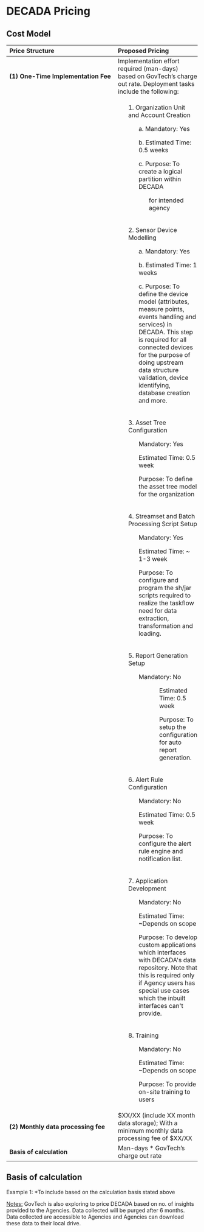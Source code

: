# DECADA Pricing

## Cost Model



| <div style="width:270px">Price Structure</div>         | Proposed Pricing                                                                  | 
| :-----------------------------------------    | :---------------------------------------------------------------------------------- |  
| **(1) One-Time Implementation Fee** | Implementation effort required (man-days) based on GovTech’s charge out rate. Deployment tasks include the following: 
|| <ul>1. Organization Unit and Account Creation</ul><ul><ul> a. Mandatory: Yes </ul></ul><ul><ul> b. Estimated Time: 0.5 weeks </ul></ul><ul><ul> c. Purpose: To create a logical partition within DECADA</ul><ul><ul>for intended agency</ul></ul>|
|                                     | <ul>2. Sensor Device Modelling</ul><ul><ul> a. Mandatory: Yes </ul></ul><ul><ul>b. Estimated Time: 1 weeks </ul></ul><ul><ul> c. Purpose: To define the device model (attributes, measure points, events handling and services) in DECADA. This step is required for all connected devices for the purpose of doing upstream data structure validation, device identifying, database creation and more.</ul></ul> | 
|                                     | <ul>3. Asset Tree Configuration</ul><ul><ul>Mandatory: Yes</ul></ul><ul><ul>Estimated Time: 0.5 week</ul></ul><ul><ul>Purpose: To define the asset tree model for the organization</ul></ul> |
|                                     | <ul>4. Streamset and Batch Processing Script Setup</ul><ul><ul>Mandatory: Yes</ul></ul><ul><ul>Estimated Time: ~ 1-3 week</ul></ul><ul><ul>Purpose: To configure and program the sh/jar scripts required to realize the taskflow need for data extraction, transformation and loading.</ul></ul>|
|                                     | <ul>5. Report Generation Setup</ul><ul><ul>Mandatory: No<ul></ul><ul><ul>Estimated Time: 0.5 week</ul></ul><ul><ul>Purpose: To setup the configuration for auto report generation.</ul></ul>|
|                                     | <ul>6. Alert Rule Configuration</ul><ul><ul>Mandatory: No</ul></ul><ul><ul>Estimated Time: 0.5 week</ul></ul><ul><ul>Purpose: To configure the alert rule engine and notification list.</ul></ul>          |
|                                     | <ul>7. Application Development</ul><ul><ul>Mandatory: No</ul></ul><ul><ul>Estimated Time: ~Depends on scope</ul></ul><ul><ul>Purpose: To develop custom applications which interfaces with DECADA's data repository. Note that this is required only if Agency users has special use cases which the inbuilt interfaces can't provide.</ul></ul>                |
|                                     | <ul>8. Training</ul><ul><ul>Mandatory: No</ul></ul><ul><ul>Estimated Time: ~Depends on scope</ul></ul><ul><ul>Purpose: To provide on-site training to users</ul></ul>|
|**(2) Monthly data processing fee**  | $XX/XX (include XX month data storage); With a minimum monthly data processing fee of $XX/XX |
|**Basis of calculation**             | Man-days * GovTech’s charge out rate |


## Basis of calculation
 
Example 1: 
*To include based on the calculation basis stated above

<u>Notes:</u> 
GovTech is also exploring to price DECADA based on no. of insights provided to the Agencies. 
Data collected will be purged after 6 months. Data collected are accessible to Agencies and Agencies can download these data to their local drive. 

